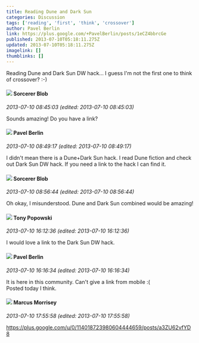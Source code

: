 ```yaml
---
title: Reading Dune and Dark Sun
categories: Discussion
tags: ['reading', 'first', 'think', 'crossover']
author: Pavel Berlin
link: https://plus.google.com/+PavelBerlin/posts/1eCZ4bbrcGe
published: 2013-07-10T05:18:11.275Z
updated: 2013-07-10T05:18:11.275Z
imagelink: []
thumblinks: []
---
```


Reading Dune and Dark Sun DW hack... I guess I&#39;m not the first one to think of crossover?  :-)
<div id='comment z12zvlaaftfzyjuk3230sff4upvxf3ryt04'>
  <h4><img src='{{site.baseurl}}//images/avatars/115203550155137988258_photo.jpg'> Sorcerer Blob</h4>
      <p><cite>2013-07-10 08:45:03 (edited: 2013-07-10 08:45:03)</cite></p>
        <p>Sounds amazing! Do you have a link?</p>
</div>
        

<div id='comment z12zvlaaftfzyjuk3230sff4upvxf3ryt04'>
  <h4><img src='{{site.baseurl}}//images/avatars/104648053315873400268_photo.jpg'> Pavel Berlin</h4>
      <p><cite>2013-07-10 08:49:17 (edited: 2013-07-10 08:49:17)</cite></p>
        <p>I didn&#39;t mean there is a Dune+Dark Sun hack. I read Dune fiction and check out Dark Sun DW hack. If you need a link to the hack I can find it.</p>
</div>
        

<div id='comment z12zvlaaftfzyjuk3230sff4upvxf3ryt04'>
  <h4><img src='{{site.baseurl}}//images/avatars/115203550155137988258_photo.jpg'> Sorcerer Blob</h4>
      <p><cite>2013-07-10 08:56:44 (edited: 2013-07-10 08:56:44)</cite></p>
        <p>Oh okay, I misunderstood. Dune and Dark Sun combined would be amazing!</p>
</div>
        

<div id='comment z12zvlaaftfzyjuk3230sff4upvxf3ryt04'>
  <h4><img src='{{site.baseurl}}//images/avatars/118081676022312349207_photo.jpg'> Tony Popowski</h4>
      <p><cite>2013-07-10 16:12:36 (edited: 2013-07-10 16:12:36)</cite></p>
        <p>I would love a link to the Dark Sun DW hack.</p>
</div>
        

<div id='comment z12zvlaaftfzyjuk3230sff4upvxf3ryt04'>
  <h4><img src='{{site.baseurl}}//images/avatars/104648053315873400268_photo.jpg'> Pavel Berlin</h4>
      <p><cite>2013-07-10 16:16:34 (edited: 2013-07-10 16:16:34)</cite></p>
        <p>It is here in this community. Can&#39;t give a link from mobile :(<br />Posted today I think.</p>
</div>
        

<div id='comment z12zvlaaftfzyjuk3230sff4upvxf3ryt04'>
  <h4><img src='{{site.baseurl}}//images/avatars/109944743210261576876_photo.jpg'> Marcus Morrisey</h4>
      <p><cite>2013-07-10 17:55:58 (edited: 2013-07-10 17:55:58)</cite></p>
        <p><a href="https://plus.google.com/u/0/114018723980604444659/posts/a3ZU62vfYD8" class="ot-anchor">https://plus.google.com/u/0/114018723980604444659/posts/a3ZU62vfYD8</a></p>
</div>
        